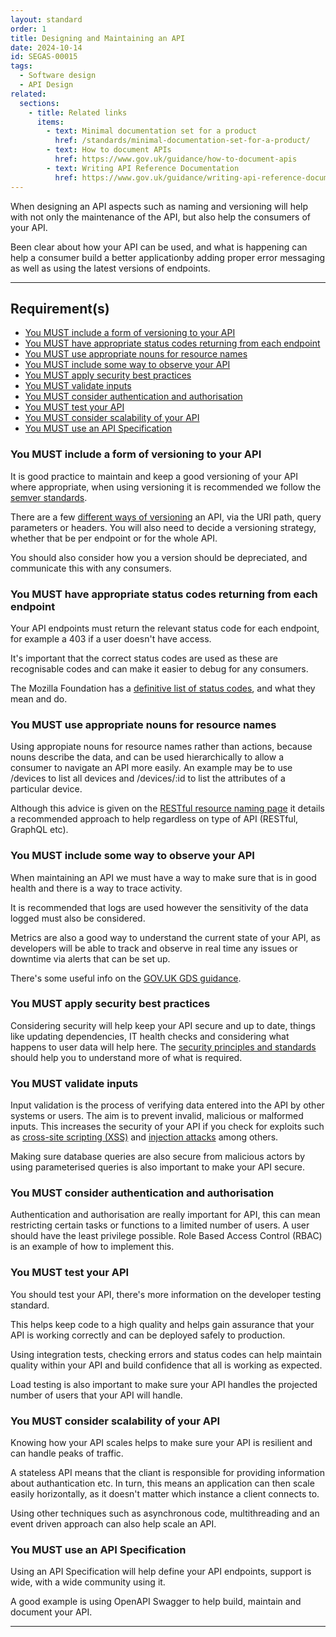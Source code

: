```yaml
---
layout: standard
order: 1
title: Designing and Maintaining an API
date: 2024-10-14
id: SEGAS-00015
tags:
  - Software design
  - API Design
related:
  sections:
    - title: Related links
      items:
        - text: Minimal documentation set for a product
          href: /standards/minimal-documentation-set-for-a-product/
        - text: How to document APIs
          href: https://www.gov.uk/guidance/how-to-document-apis
        - text: Writing API Reference Documentation
          href: https://www.gov.uk/guidance/writing-api-reference-documentation
---
```


When designing an API aspects such as naming and versioning will help with not only the maintenance of the API, but also help the consumers of your API.

Been clear about how your API can be used, and what is happening can help a consumer build a better applicationby adding proper error messaging as well as using the latest versions of endpoints.

---

## Requirement(s)

- [You MUST include a form of versioning to your API](#you-must-include-a-form-of-versioning-to-your-api)
- [You MUST have appropriate status codes returning from each endpoint](#you-must-have-appropriate-status-codes-returning-from-each-endpoint)
- [You MUST use appropriate nouns for resource names](#you-must-use-appropriate-nouns-for-resource-names)
- [You MUST include some way to observe your API](#you-must-include-some-way-to-observe-your-api)
- [You MUST apply security best practices](#you-must-apply-security-best-practices)
- [You MUST validate inputs](#you-must-validate-inputs)
- [You MUST consider authentication and authorisation](#you-must-consider-authentication-and-authorisation)
- [You MUST test your API](#you-must-test-your-api)
- [You MUST consider scalability of your API](#you-must-consider-scalability-of-your-api)
- [You MUST use an API Specification](#you-must-use-an-api-specification)

### You MUST include a form of versioning to your API

It is good practice to maintain and keep a good versioning of your API where appropriate, when using versioning it is recommended we follow the [semver standards](https://semver.org).

There are a few [different ways of versioning](https://www.xmatters.com/blog/blog-four-rest-api-versioning-strategies) an API, via the URI path, query parameters or headers. You will also need to decide a versioning strategy, whether that be per endpoint or for the whole API.

You should also consider how you a version should be depreciated, and communicate this with any consumers.

### You MUST have appropriate status codes returning from each endpoint 

Your API endpoints must return the relevant status code for each endpoint, for example a 403 if a user doesn't have access.

It's important that the correct status codes are used as these are recognisable codes and can make it easier to debug for any consumers.

The Mozilla Foundation has a [definitive list of status codes](https://developer.mozilla.org/en-US/docs/Web/HTTP/Status), and what they mean and do.

### You MUST use appropriate nouns for resource names

Using appropiate nouns for resource names rather than actions, because nouns describe the data, and can be used hierarchically to allow a consumer to navigate an API more easily. An example may be to use /devices to list all devices and /devices/:id to list the attributes of a particular device.

Although this advice is given on the [RESTful resource naming page](https://restfulapi.net/resource-naming/) it details a recommended approach to help regardless on type of API (RESTful, GraphQL etc).

### You MUST include some way to observe your API 

When maintaining an API we must have a way to make sure that is in good health and there is a way to trace activity.

It is recommended that logs are used however the sensitivity of the data logged must also be considered.

Metrics are also a good way to understand the current state of your API, as developers will be able to track and observe in real time any issues or downtime via alerts that can be set up.

There's some useful info on the [GOV.UK GDS guidance](https://www.gov.uk/guidance/gds-api-technical-and-data-standards#operate-your-api).

### You MUST apply security best practices

Considering security will help keep your API secure and up to date, things like updating dependencies, IT health checks and considering what happens to user data will help here. The [security principles and standards](https://engineering.homeoffice.gov.uk/tags/security/) should help you to understand more of what is required.

### You MUST validate inputs

Input validation is the process of verifying data entered into the API by other systems or users. The aim is to prevent invalid, malicious or malformed inputs. This increases the security of your API if you check for exploits such as [cross-site scripting (XSS)](https://owasp.org/www-community/attacks/xss/) and [injection attacks](https://owasp.org/www-community/Injection_Theory) among others.

Making sure database queries are also secure from malicious actors by using parameterised queries is also important to make your API secure.

### You MUST consider authentication and authorisation

Authentication and authorisation are really important for API, this can mean restricting certain tasks or functions to a limited number of users. A user should have the least privilege possible. Role Based Access Control (RBAC) is an example of how to implement this.

### You MUST test your API 

You should test your API, there's more information on the developer testing standard.

This helps keep code to a high quality and helps gain assurance that your API is working correctly and can be deployed safely to production.

Using integration tests, checking errors and status codes can help maintain quality within your API and build confidence that all is working as expected.

Load testing is also important to make sure your API handles the projected number of users that your API will handle.

### You MUST consider scalability of your API

Knowing how your API scales helps to make sure your API is resilient and can handle peaks of traffic.

A stateless API means that the cliant is responsible for providing information about authantication etc. In turn, this means an application can then scale easily horizontally, as it doesn't matter which instance a client connects to.

Using other techniques such as asynchronous code, multithreading and an event driven approach can also help scale an API.

### You MUST use an API Specification

Using an API Specification will help define your API endpoints, support is wide, with a wide community using it.

A good example is using OpenAPI Swagger to help build, maintain and document your API.

---
